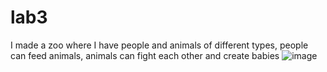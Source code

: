# lab3
I made a zoo where I have people and animals of different types, people can feed animals, animals can fight each other and create babies
![image](https://user-images.githubusercontent.com/113394083/194294900-4d0d9369-a078-4a36-b2e3-1c7cce32f9b9.png)
